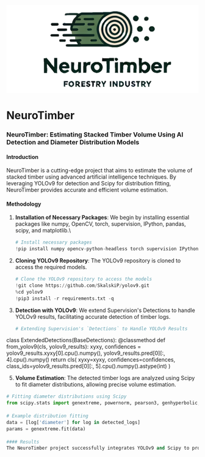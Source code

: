 ![](https://github.com/Casas846/NeuroTimber/blob/main/Logo.png)

# NeuroTimber

### NeuroTimber: Estimating Stacked Timber Volume Using AI Detection and Diameter Distribution Models

#### Introduction
NeuroTimber is a cutting-edge project that aims to estimate the volume of stacked timber using advanced artificial intelligence techniques. By leveraging YOLOv9 for detection and Scipy for distribution fitting, NeuroTimber provides accurate and efficient volume estimation.

#### Methodology
1. **Installation of Necessary Packages**: 
   We begin by installing essential packages like numpy, OpenCV, torch, supervision, IPython, pandas, scipy, and matplotlib.\
   
   ```python
   # Install necessary packages
   !pip install numpy opencv-python-headless torch supervision IPython pandas scipy matplotlib
   
3. **Cloning YOLOv9 Repository**:
   The YOLOv9 repository is cloned to access the required models.

   ```python
   # Clone the YOLOv9 repository to access the models
   !git clone https://github.com/SkalskiP/yolov9.git
   %cd yolov9
   !pip3 install -r requirements.txt -q
   
4. **Detection with YOLOv9**:
   We extend Supervision's Detections to handle YOLOv9 results, facilitating accurate detection of timber logs.

   ```python
   # Extending Supervision's `Detections` to Handle YOLOv9 Results
class ExtendedDetections(BaseDetections):
    @classmethod
    def from_yolov9(cls, yolov9_results):
        xyxy, confidences = yolov9_results.xyxy[0].cpu().numpy(), yolov9_results.pred[0][:, 4].cpu().numpy()
        return cls(
            xyxy=xyxy,
            confidences=confidences,
            class_ids=yolov9_results.pred[0][:, 5].cpu().numpy().astype(int)
        )

5.  **Volume Estimation**:
   The detected timber logs are analyzed using Scipy to fit diameter distributions, allowing precise volume estimation.

   ```python
   # Fitting diameter distributions using Scipy
   from scipy.stats import genextreme, powernorm, pearson3, genhyperbolic, johnsonsu, skewnorm, nct, gennorm, exponnorm, norm, dweibull, dgamma, t

   # Example distribution fitting
   data = [log['diameter'] for log in detected_logs]
   params = genextreme.fit(data)

#### Results
The NeuroTimber project successfully integrates YOLOv9 and Scipy to provide a robust solution for timber volume estimation. The methodology ensures high accuracy and efficiency, making it an invaluable tool for forestry and timber industries.
